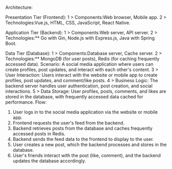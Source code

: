 Architecture:

Presentation Tier (Frontend):
1 > Components:Web browser, Mobile app.
2 > Technologies:Vue.js, HTML, CSS, JavaScript, React Native.

Application Tier (Backend):
1 > Components:Web server, API server.
2 > Technologies:** Go with Gin, Node.js with Express.js, Java with Spring Boot.

Data Tier (Database):
1 > Components:Database server, Cache server.
2 > Technologies:** MongoDB (for user posts), Redis (for caching frequently accessed data). Scenario: A social media application where users can create profiles, post updates, and interact with each other's content. 
3 > User Interaction: Users interact with the website or mobile app to create profiles, post updates, and comment/like posts.
4 > Business Logic: The backend server handles user authentication, post creation, and social interactions.
5 > Data Storage: User profiles, posts, comments, and likes are stored in the database, with frequently accessed data cached for performance. Flow:

1) User logs in to the social media application via the website or mobile app.
2) Frontend requests the user's feed from the backend.
3) Backend retrieves posts from the database and caches frequently accessed posts in Redis.
4) Backend sends the feed data to the frontend to display to the user.
5) User creates a new post, which the backend processes and stores in the database.
6) User's friends interact with the post (like, comment), and the backend updates the database accordingly.
